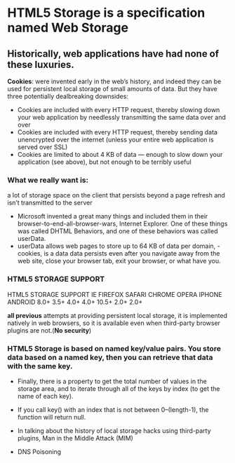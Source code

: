 


# **HTML5 Storage** is a specification named Web Storage

## Historically, web applications have had none of these luxuries.
  **Cookies**:  were invented early in the web’s history, and indeed they can be used for persistent local storage of small amounts of data. But they have three potentially dealbreaking downsides:

- Cookies are included with every HTTP request, thereby slowing down your web application by needlessly transmitting the same data over and over
- Cookies are included with every HTTP request, thereby sending data unencrypted over the internet (unless your entire web application is served over SSL)
- Cookies are limited to about 4 KB of data — enough to slow down your application (see above), but not enough to be terribly useful



### What we really want is:

a lot of storage space
on the client
that persists beyond a page refresh
and isn’t transmitted to the server

- Microsoft invented a great many things and included them in their browser-to-end-all-browser-wars, Internet Explorer. One of these things was called DHTML Behaviors, and one of these behaviors was called userData.
- userData allows web pages to store up to 64 KB of data per domain,
 -cookies, is a data data persists even after you navigate away from the web site, close your browser tab, exit your browser, or what have you.

### HTML5 STORAGE SUPPORT
HTML5 STORAGE SUPPORT
IE	FIREFOX	SAFARI	CHROME	OPERA	IPHONE	ANDROID
8.0+	3.5+	4.0+	4.0+	10.5+	2.0+	2.0+


 **all previous** attempts at providing persistent local storage, it is implemented natively in web browsers, so it is available even when third-party browser plugins are not.(**No security**)

 ### HTML5 Storage is based on named key/value pairs. You store data based on a named key, then you can retrieve that data with the same key.

 - Finally, there is a property to get the total number of values in the storage area, and to iterate through all of the keys by index (to get the name of each key).

 - If you call key() with an index that is not between 0–(length-1), the function will return null.

- In talking about the history of local storage hacks using third-party plugins,
Man in the Middle Attack (MIM)
- DNS Poisoning 
